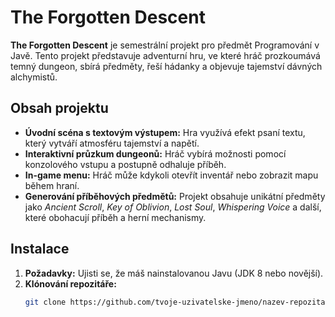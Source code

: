 # The Forgotten Descent

**The Forgotten Descent** je semestrální projekt pro předmět Programování v Javě. Tento projekt představuje adventurní hru, ve které hráč prozkoumává temný dungeon, sbírá předměty, řeší hádanky a objevuje tajemství dávných alchymistů.

## Obsah projektu

- **Úvodní scéna s textovým výstupem:** Hra využívá efekt psaní textu, který vytváří atmosféru tajemství a napětí.
- **Interaktivní průzkum dungeonů:** Hráč vybírá možnosti pomocí konzolového vstupu a postupně odhaluje příběh.
- **In-game menu:** Hráč může kdykoli otevřít inventář nebo zobrazit mapu během hraní.
- **Generování příběhových předmětů:** Projekt obsahuje unikátní předměty jako *Ancient Scroll*, *Key of Oblivion*, *Lost Soul*, *Whispering Voice* a další, které obohacují příběh a herní mechanismy.

## Instalace

1. **Požadavky:** Ujisti se, že máš nainstalovanou Javu (JDK 8 nebo novější).
2. **Klónování repozitáře:**
   ```bash
   git clone https://github.com/tvoje-uzivatelske-jmeno/nazev-repozitare.git
